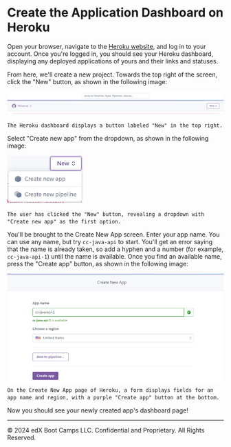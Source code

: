 # Create the Application Dashboard on Heroku

Open your browser, navigate to the [Heroku website](https://heroku.com/), and log in to your account. Once you're logged in, you should see your Heroku dashboard, displaying any deployed applications of yours and their links and statuses.

From here, we'll create a new project. Towards the top right of the screen, click the "New" button, as shown in the following image:

![](../Images/100-new-project.png)

`The Heroku dashboard displays a button labeled "New" in the top right.`

Select "Create new app" from the dropdown, as shown in the following image:

![](../Images/200-create-app.png)

`The user has clicked the "New" button, revealing a dropdown with "Create new app" as the first option.`

You'll be brought to the Create New App screen. Enter your app name. You can use any name, but try `cc-java-api` to start. You'll get an error saying that the name is already taken, so add a hyphen and a number (for example, `cc-java-api-1`) until the name is available. Once you find an available name, press the "Create app" button, as shown in the following image:

![](../Images/300-name-app.png)
`On the Create New App page of Heroku, a form displays fields for an app name and region, with a purple "Create app" button at the bottom.`

Now you should see your newly created app's dashboard page!

---
© 2024 edX Boot Camps LLC. Confidential and Proprietary. All Rights Reserved.